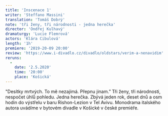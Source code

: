 ```yaml
---
title: 'Inscenace 1'
writer: 'Steffano Massini'
translation: 'Tomáš Dobrý'
note: 'tři ženy, tři národnosti - jedna herečka'
director: 'Ondřej Kulhavý'
dramaturgy: 'Lucie Flemrová'
actors: 'Klára Cibulová'
length: '1h'
premiere: '2019-20-09 20:00'
review: 'https://www.i-divadlo.cz/divadlo/oldstars/verim-a-nenavidim'
reruns:
  - 
    date: '2.5.2020'
    time: '20:00'
    place: 'Košická'
---
```


"Desítky mrtvých. To mě nezajímá. Přepnu jinam.” Tři ženy, tři národnosti, nespočet úhlů pohledu. Jedna herečka. Zbývá jeden rok, deset dnů a osm hodin do výstřelu v baru Rishon-Lezion v Tel Avivu. Monodrama italského autora uvádíme v bytovém divadle v Košické v české premiéře.

